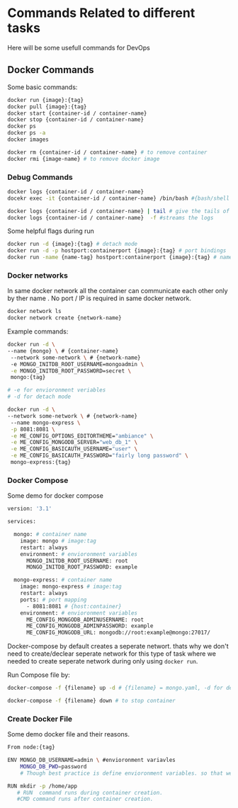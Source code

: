 # Commands Related to different tasks

Here will be some usefull commands for DevOps

## Docker Commands

Some basic commands:

```sh
docker run {image}:{tag}
docker pull {image}:{tag}
docker start {container-id / container-name}
docker stop {container-id / container-name}
docker ps 
docker ps -a 
docker images 

docker rm {container-id / container-name} # to remove container
docker rmi {image-name} # to remove docker image
```

### Debug Commands

```sh
docker logs {container-id / container-name}
docekr exec -it {container-id / container-name} /bin/bash #{bash/shell location} /bin/bash or bin/sh

docker logs {container-id / container-name} | tail # give the tails of the log 
docker logs {container-id / container-name}  -f #streams the logs
```

Some helpful flags during run

```sh
docker run -d {image}:{tag} # detach mode
docker run -d -p hostport:containerport {image}:{tag} # port bindings
docker run -name {name-tag} hostport:containerport {image}:{tag} # nameing the containers
```

### Docker networks

In same docker network all the container can communicate each other only by ther name . No port / IP is required in same docker network.  

```sh
docker network ls
docker network create {network-name}
```

Example commands:  

```sh
docker run -d \ 
--name {mongo} \ # {container-name}
 --network some-network \ # {network-name}
 -e MONGO_INITDB_ROOT_USERNAME=mongoadmin \
 -e MONGO_INITDB_ROOT_PASSWORD=secret \
 mongo:{tag}

# -e for envioronment veriables
# -d for detach mode

docker run -d \
--network some-network \ # {network-name}
 --name mongo-express \
 -p 8081:8081 \
 -e ME_CONFIG_OPTIONS_EDITORTHEME="ambiance" \
 -e ME_CONFIG_MONGODB_SERVER="web_db_1" \
 -e ME_CONFIG_BASICAUTH_USERNAME="user" \
 -e ME_CONFIG_BASICAUTH_PASSWORD="fairly long password" \
 mongo-express:{tag}
```

### Docker Compose

Some demo for docker compose

```sh
version: '3.1'

services:

  mongo: # container name
    image: mongo # image:tag
    restart: always
    environment: # envioronment variables
      MONGO_INITDB_ROOT_USERNAME: root
      MONGO_INITDB_ROOT_PASSWORD: example

  mongo-express: # container name
    image: mongo-express # image:tag
    restart: always
    ports: # port mapping
      - 8081:8081 # {host:container}
    environment: # envioronment variables
      ME_CONFIG_MONGODB_ADMINUSERNAME: root
      ME_CONFIG_MONGODB_ADMINPASSWORD: example
      ME_CONFIG_MONGODB_URL: mongodb://root:example@mongo:27017/

```

Docker-compose by default creates a seperate networt. thats why we don't need to create/declear seperate network for this type of task where we needed to create seperate network during only using `docker run`.

Run Compose file by:

```sh
docker-compose -f {filename} up -d # {filename} = mongo.yaml, -d for detach mode

docker-compose -f {filename} down # to stop container 
```

### Create Docker File

Some demo docker file and their reasons.

 ```sh
 From node:{tag}

 ENV MONGO_DB_USERNAME=admin \ #envioronment variavles 
     MONGO_DB_PWD=password 
     # Though best practice is define envioronment variables. so that we can change the value during  runtime

RUN mkdir -p /home/app 
    # RUN  command runs during container creation. 
    #CMD command runs after container creation.
 ```
